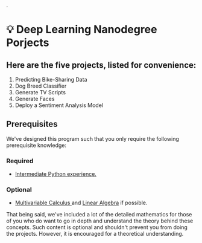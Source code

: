 


.


#  💡 Deep Learning Nanodegree Porjects 




## Here are the five projects, listed for convenience:




1. Predicting Bike-Sharing Data
2. Dog Breed Classifier
3. Generate TV Scripts
4. Generate Faces
5. Deploy a Sentiment Analysis Model






## Prerequisites


We've designed this program such that you only require the following prerequisite knowledge:


### Required


 - [Intermediate Python experience.](https://classroom.udacity.com/courses/ud1110/lessons/2faaad2c-7904-4752-b289-da787460e159/concepts/6bc01f04-e09b-4406-9026-a6f1ca329eac)



### Optional


- [Multivariable Calculus ](https://www.khanacademy.org/math/multivariable-calculus) and [Linear Algebra](https://www.khanacademy.org/math/linear-algebra) if possible.




That being said, we've included a lot of the detailed mathematics for those of you who do want to go in depth and understand the theory behind these concepts. Such content is optional and shouldn't prevent you from doing the projects. However, it is encouraged  for a theoretical understanding.



